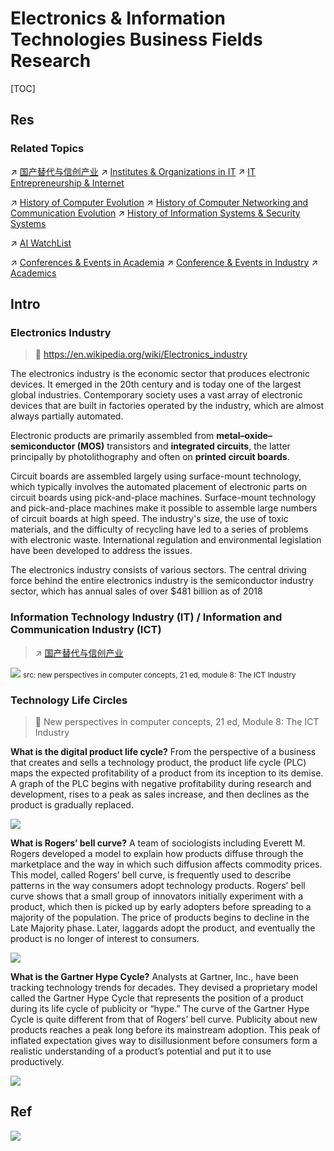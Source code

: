 # Electronics & Information Technologies Business Fields Research

[TOC]



## Res
### Related Topics
↗ [国产替代与信创产业](../../CyberSecurity/国产替代与信创产业.md)
↗ [Institutes & Organizations in IT](../Institutes%20&%20Organizations%20in%20IT.md)
↗ [IT Entrepreneurship & Internet](../../../Other%20Networks%20of%20Knowledge/Social%20Science/💸%20Economics%20&%20Finance/🩸%20Commerce%20&%20Business/🙇🏼‍♀️%20Business%20&%20Entrepreneurship/IT%20Entrepreneurship%20&%20Internet.md)

↗ [History of Computer Evolution](../../🔑%20CS%20Core/👷🏾‍♂️%20Computer%20(Host)%20System/Computer%20Architecture/📌%20Computer%20Organization%20&%20Architecture%20Basics/History%20of%20Computer%20Evolution.md)
↗ [History of Computer Networking and Communication Evolution](../../🔑%20CS%20Core/🏎️%20Computer%20Networking%20and%20Communication/📌%20Computer%20Networking%20Basics%20(Protocol%20Part)/0x00%20Computer%20Network%20and%20Communication%20Introduction%20&%20Overview/History%20of%20Computer%20Networking%20and%20Communication%20Evolution.md)
↗ [History of Information Systems & Security Systems](../../CyberSecurity/History%20of%20Information%20Systems%20&%20Security%20Systems.md)

↗ [AI WatchList](../../🧠%20Computing%20Methodologies/👽%20Artificial%20Intelligence/👀%20AI%20WatchList/AI%20WatchList.md)

↗ [Conferences & Events in Academia](../🤲🏼%20Opportunities%20&%20Career%20Development/📆%20Conference%20&%20Events%20(Industry%20&%20Academia)/Conferences%20&%20Events%20in%20Academia.md)
↗ [Conference & Events in Industry](../🤲🏼%20Opportunities%20&%20Career%20Development/📆%20Conference%20&%20Events%20(Industry%20&%20Academia)/Conference%20&%20Events%20in%20Industry.md)
↗ [Academics](../../Academics%20🎓/Academics.md)


## Intro
### Electronics Industry
> 🔗 https://en.wikipedia.org/wiki/Electronics_industry

The electronics industry is the economic sector that produces electronic devices. It emerged in the 20th century and is today one of the largest global industries. Contemporary society uses a vast array of electronic devices that are built in factories operated by the industry, which are almost always partially automated.

Electronic products are primarily assembled from **metal–oxide–semiconductor (MOS)** transistors and **integrated circuits**, the latter principally by photolithography and often on **printed circuit boards**.

Circuit boards are assembled largely using surface-mount technology, which typically involves the automated placement of electronic parts on circuit boards using pick-and-place machines. Surface-mount technology and pick-and-place machines make it possible to assemble large numbers of circuit boards at high speed.
The industry's size, the use of toxic materials, and the difficulty of recycling have led to a series of problems with electronic waste. International regulation and environmental legislation have been developed to address the issues.

The electronics industry consists of various sectors. The central driving force behind the entire electronics industry is the semiconductor industry sector, which has annual sales of over $481 billion as of 2018


### Information Technology Industry (IT) / Information and Communication Industry (ICT)
> ↗ [国产替代与信创产业](../../CyberSecurity/国产替代与信创产业.md)

![](../../../Assets/Pics/Screenshot%202025-03-22%20at%2019.44.47.png)
<small>src: new perspectives in computer concepts, 21 ed, module 8: The ICT Industry</small>


### Technology Life Circles
> 📖 New perspectives in computer concepts, 21 ed, Module 8: The ICT Industry

**What is the digital product life cycle?** 
From the perspective of a business that creates and sells a technology product, the product life cycle (PLC) maps the expected profitability of a product from its inception to its demise. A graph of the PLC begins with negative profitability during research and development, rises to a peak as sales increase, and then declines as the product is gradually replaced.

![](../../../Assets/Pics/Screenshot%202025-03-22%20at%2019.50.10.png)

**What is Rogers’ bell curve?** 
A team of sociologists including Everett M. Rogers developed a model to explain how products diffuse through the marketplace and the way in which such diffusion affects commodity prices. This model, called Rogers’ bell curve, is frequently used to describe patterns in the way consumers adopt technology products. Rogers’ bell curve shows that a small group of innovators initially experiment with a product, which then is picked up by early adopters before spreading to a majority of the population. The price of products begins to decline in the Late Majority phase. Later, laggards adopt the product, and eventually the product is no longer of interest to consumers.

![](../../../Assets/Pics/Screenshot%202025-03-22%20at%2019.50.02.png)

**What is the Gartner Hype Cycle?** 
Analysts at Gartner, Inc., have been tracking technology trends for decades. They devised a proprietary model called the Gartner Hype Cycle that represents the position of a product during its life cycle of publicity or “hype.” The curve of the Gartner Hype Cycle is quite different from that of Rogers’ bell curve. Publicity about new products reaches a peak long before its mainstream adoption. This peak of inflated expectation gives way to disillusionment before consumers form a realistic understanding of a product’s potential and put it to use productively.

![](../../../Assets/Pics/Screenshot%202025-03-22%20at%2019.51.14.png)



## Ref
[数字经济及其核心产业统计分类（2021） | 国家统计局令]: https://www.gov.cn/gongbao/content/2021/content_5625996.htm

[Electronics industry | wikipedia]: https://en.wikipedia.org/wiki/Electronics_industry

[73 「一图看懂中美互联网平行宇宙（仅供参考） - 电商（全渠道）一点通 | 小红书 - 你的生活指南」 😆 ngeZATOMrIwpVLt 😆]: http://xhslink.com/y442xO

![](../../../Assets/Pics/Pasted%20image%2020240705173804.png)

